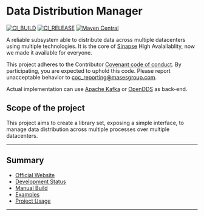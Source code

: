 # Data Distribution Manager

[![CI_BUILD](https://github.com/masesgroup/DataDistributionManager/actions/workflows/build.yaml/badge.svg)](https://github.com/masesgroup/DataDistributionManager/actions/workflows/build.yaml) [![CI_RELEASE](https://github.com/masesgroup/DataDistributionManager/actions/workflows/release.yaml/badge.svg)](https://github.com/masesgroup/DataDistributionManager/actions/workflows/release.yaml) [![Maven Central](https://img.shields.io/maven-central/v/com.masesgroup/datadistributionmanager.svg?label=Maven%20Central)](https://search.maven.org/search?q=g:%22com.masesgroup%22%20AND%20a:%22datadistributionmanager%22)

A reliable subsystem able to distribute data across multiple datacenters using multiple technologies.
It is the core of [Sinapse](https://www.sinapsesystem.com) High Avalailablity, now we made it available for everyone.

This project adheres to the Contributor [Covenant code of conduct](CODE_OF_CONDUCT.md). By participating, you are expected to uphold this code. Please report unacceptable behavior to coc_reporting@masesgroup.com.

Actual implementation can use [Apache Kafka](https://kafka.apache.org/) or [OpenDDS](https://opendds.org/) as back-end.

## Scope of the project

This project aims to create a library set, exposing a simple interface, to manage data distribution across multiple processes over multiple datacenters.

---
## Summary

* [Official Website](https://masesgroup.github.io/DataDistributionManager/)
* [Development Status](src/Documentation/articles/actual_state.md)
* [Manual Build](src/Documentation/articles/manual_build.md)
* [Examples](src/Documentation/articles/examples.md)
* [Project Usage](src/Documentation/articles/usage.md)

---